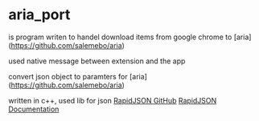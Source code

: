 aria_port
=========

is program writen to handel download items from google chrome to [aria] (https://github.com/salemebo/aria)

used native message between extension and the app

convert json object to paramters for [aria] (https://github.com/salemebo/aria)

written in c++,
used lib for json 
[RapidJSON GitHub](https://github.com/miloyip/rapidjson/) [RapidJSON Documentation](http://miloyip.github.io/rapidjson/)
